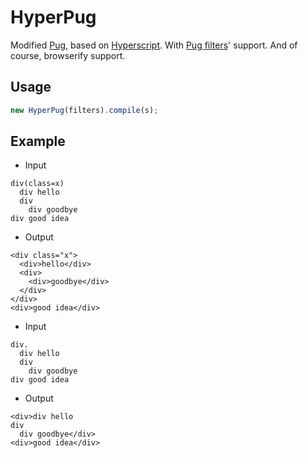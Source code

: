 # HyperPug

Modified [Pug](https://pugjs.org), based on [Hyperscript](https://github.com/hyperhype/hyperscript). With [Pug filters](https://pugjs.org/language/filters.html)' support. And of course, browserify support.

## Usage

```typescript
new HyperPug(filters).compile(s);
```

## Example

- Input

```
div(class=x)
  div hello
  div
    div goodbye
div good idea
```

- Output

```
<div class="x">
  <div>hello</div>
  <div>
    <div>goodbye</div>
  </div>
</div>
<div>good idea</div>
```

- Input

```
div.
  div hello
  div
    div goodbye
div good idea
```

- Output

```
<div>div hello
div
  div goodbye</div>
<div>good idea</div>
```
